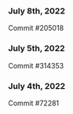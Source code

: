 ### July 8th, 2022

Commit #205018

### July 5th, 2022

Commit #314353


### July 4th, 2022

Commit #72281
